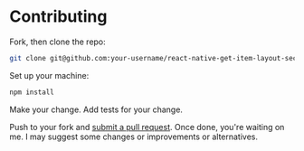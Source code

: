 # Contributing

Fork, then clone the repo:

```sh
git clone git@github.com:your-username/react-native-get-item-layout-section-list.git
```

Set up your machine:

```sh
npm install
```

Make your change. Add tests for your change.

Push to your fork and [submit a pull request](https://github.com/damonbauer/react-native-get-item-layout-section-list/compare/). Once done, you're waiting on me. I may suggest some changes or improvements or alternatives.
